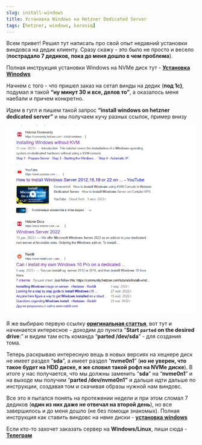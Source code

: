 ```yaml
---
slug: install-windows
title: Установка Windows на Hetzner Dedicated Server
tags: [hetzner, windows, karasiq]
---
```


Всем привет! Решил тут написать про свой опыт недавний установки виндовса на дедик клиенту. Сразу скажу - это было не просто и весело (**пострадало 7 дедиков, пока до меня дошло в чем проблема**).

Полная инструкция установки Windows на NVMe диск тут - [**Установка Winodws**](http://localhost:3000/docs/hetzner/install-windows)

Начнем с того - что пришел заказ на сетап винды на дедик (**под 1с)**, подумал я такой **“ну минут 30 и все, делов то”**, а оказалось меня наебали и причем конкретно. 

Идем в гугл и пишем такой запрос **“install windows on hetzner dedicated server”** и мы получаем кучу разных ссылок, пример внизу

![installwindows](./img/Untitled.png)

Я же выбираю первую ссылку [**оригинальная статтья**](https://community.hetzner.com/tutorials/install-windows), вот тут и начинается интересное - доходим до пункта “**Start `parted` on the desired drive**:” и видим там есть команда “**parted /dev/sda**” - для создания тома. 

Теперь раскрываю интересную вещь в новых версиях на хецнере диск не имеет раздел “**sda**”, а имеет раздел “**nvme0n1**” (**но не уверен, что такое будет на HDD диске, я же словил такой рофл на NVMe диске**). В итоге у нас получается, что мы должны заменить “**sda**” на “**nvme0n1**” и на выходе мы получим “**parted /dev/nvme0n1”** и дальше идти дальше по инструкции, создавая том и скачивая образы нужной нам виндовс.

Все это я пытался понять на протяжении недели и при этом сломал 7 дедиков (**один из них даже не отвечал на второй день**), но все завершилось и до меня дошло (не без помощи знакомых). Полная инструкция как ставить виндовс на нвме диски - [**установка windows**](http://localhost:3000/docs/hetzner/install-windows)

Если кто-то захочет заказать сервер на **Windows/Linux**, пиши сюда - [**Телеграм**](https://t.me/wk_sline)